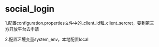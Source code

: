 # social_login

1.配置configuration.properties文件中的_client_id和_client_sercret，要到第三方开放平台去申请
  
2.配置环境变量system_env，本地配置local

